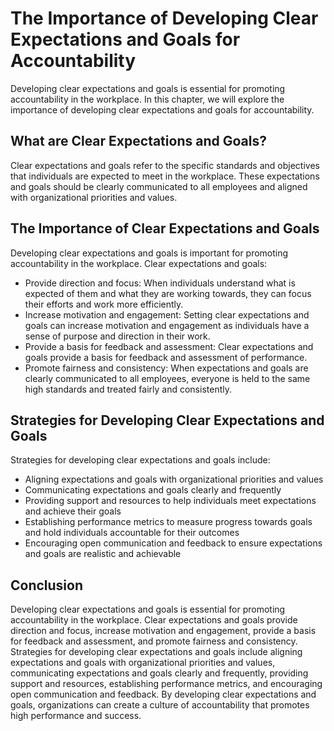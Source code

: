 The Importance of Developing Clear Expectations and Goals for Accountability
================================================================================================================================

Developing clear expectations and goals is essential for promoting accountability in the workplace. In this chapter, we will explore the importance of developing clear expectations and goals for accountability.

What are Clear Expectations and Goals?
--------------------------------------

Clear expectations and goals refer to the specific standards and objectives that individuals are expected to meet in the workplace. These expectations and goals should be clearly communicated to all employees and aligned with organizational priorities and values.

The Importance of Clear Expectations and Goals
----------------------------------------------

Developing clear expectations and goals is important for promoting accountability in the workplace. Clear expectations and goals:

* Provide direction and focus: When individuals understand what is expected of them and what they are working towards, they can focus their efforts and work more efficiently.
* Increase motivation and engagement: Setting clear expectations and goals can increase motivation and engagement as individuals have a sense of purpose and direction in their work.
* Provide a basis for feedback and assessment: Clear expectations and goals provide a basis for feedback and assessment of performance.
* Promote fairness and consistency: When expectations and goals are clearly communicated to all employees, everyone is held to the same high standards and treated fairly and consistently.

Strategies for Developing Clear Expectations and Goals
------------------------------------------------------

Strategies for developing clear expectations and goals include:

* Aligning expectations and goals with organizational priorities and values
* Communicating expectations and goals clearly and frequently
* Providing support and resources to help individuals meet expectations and achieve their goals
* Establishing performance metrics to measure progress towards goals and hold individuals accountable for their outcomes
* Encouraging open communication and feedback to ensure expectations and goals are realistic and achievable

Conclusion
----------

Developing clear expectations and goals is essential for promoting accountability in the workplace. Clear expectations and goals provide direction and focus, increase motivation and engagement, provide a basis for feedback and assessment, and promote fairness and consistency. Strategies for developing clear expectations and goals include aligning expectations and goals with organizational priorities and values, communicating expectations and goals clearly and frequently, providing support and resources, establishing performance metrics, and encouraging open communication and feedback. By developing clear expectations and goals, organizations can create a culture of accountability that promotes high performance and success.
